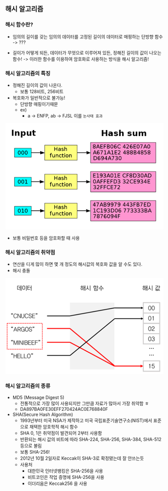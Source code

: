## 해시 알고리즘

### 해시 함수란?
- 임의의 길이를 갖는 임의의 데이터를 고정된 길이의 데이터로 매핑하는 단방향 함수
-> ???

- 길이가 어떻게 되든, 데이터가 무엇으로 이루어져 있든, 정해진 길이의 값이 나오는 함수!
-> 이러한 함수를 이용하여 암호화로 사용하는 방식을 해시 알고리즘!

### 해시 알고리즘의 특징
- 정해진 길이의 값이 나온다. 
  - 보통 128비트, 256비트
- 복호화가 일반적으로 불가능!
  - 단방향 매핑이기때문
  - ex)
    - a -> ENFP, ab -> FJSL 이를 `눈사태 효과` 
    
![img_1.png](눈사태효과.png)

- 보통 비밀번호 등을 암호화할 때 사용

### 해시 알고리즘의 취약점
- 연산을 디게 많이 하면 몇 개 정도의 해시값의 복호화 값을 알 수도 있다.
- 해시 충돌

![img_1.png](img_1.png)

### 해시 알고리즘의 종류
- MD5 (Message Digest 5)
  - 전통적으로 가장 많이 사용되지만 그만큼 자료가 많아서 가장 취약함 ㅎ
  - DA897BA0FE30EFF270424AC0E768840F
- SHA(Secure Hash Algorithm)
  - 1993년부터 미국 NSA가 제작하고 미국 국립표준기술연구소(NIST)에서 표준으로 채택한 암호학적 해시 함수
  - SHA 0, 1은 취약점이 발견되어 2부터 사용함
  - 반환되는 해시 값의 비트에 따라 SHA-224, SHA-256, SHA-384, SHA-512 등으로 불림
  - 보통 SHA-256!
  - 2012년 10월 2일자로 Keccak이 SHA-3로 확정됐는데 잘 안쓰는듯
  - 사용처
    - 대한민국 인터넷뱅킹은 SHA-256을 사용
    - 비트코인은 작업 증명에 SHA-256을 사용
    - 이더리움은 Keccak256 을 사용
